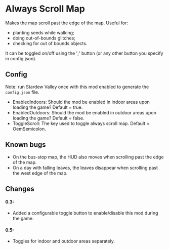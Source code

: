 # Always Scroll Map
Makes the map scroll past the edge of the map. Useful for:
* planting seeds while walking;
* doing out-of-bounds glitches;
* checking for out of bounds objects.

It can be toggled on/off using the ';' button (or any other button you specify in config.json).

## Config
Note: run Stardew Valley once with this mod enabled to generate the `config.json` file.
* EnabledIndoors: Should the mod be enabled in indoor areas upon loading the game? Default = true.
* EnabledOutdoors: Should the mod be enabled in outdoor areas upon loading the game? Default = false.
* ToggleScroll: The key used to toggle always scroll map. Default = OemSemicolon.

## Known bugs
* On the bus-stop map, the HUD also moves when scrolling past the edge of the map.
* On a day with falling leaves, the leaves disappear when scrolling past the west edge of the map.

## Changes
#### 0.3:
* Added a configurable toggle button to enable/disable this mod during the game.
#### 0.5:
* Toggles for indoor and outdoor areas separately.
